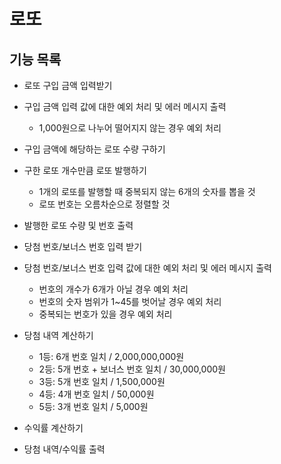 # 로또

## 기능 목록  
- 로또 구입 금액 입력받기
- 구입 금액 입력 값에 대한 예외 처리 및 에러 메시지 출력
  - 1,000원으로 나누어 떨어지지 않는 경우 예외 처리

- 구입 금액에 해당하는 로또 수량 구하기
- 구한 로또 개수만큼 로또 발행하기
  - 1개의 로또를 발행할 때 중복되지 않는 6개의 숫자를 뽑을 것
  - 로또 번호는 오름차순으로 정렬할 것
- 발행한 로또 수량 및 번호 출력

- 당첨 번호/보너스 번호 입력 받기
- 당첨 번호/보너스 번호 입력 값에 대한 예외 처리 및 에러 메시지 출력
  - 번호의 개수가 6개가 아닐 경우 예외 처리
  - 번호의 숫자 범위가 1~45를 벗어날 경우 예외 처리
  - 중복되는 번호가 있을 경우 예외 처리

- 당첨 내역 계산하기
  - 1등: 6개 번호 일치 / 2,000,000,000원
  - 2등: 5개 번호 + 보너스 번호 일치 / 30,000,000원
  - 3등: 5개 번호 일치 / 1,500,000원
  - 4등: 4개 번호 일치 / 50,000원
  - 5등: 3개 번호 일치 / 5,000원
- 수익률 계산하기
- 당첨 내역/수익률 출력